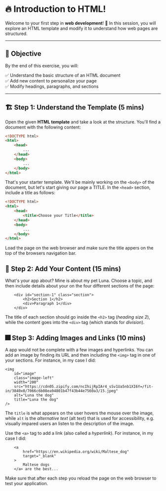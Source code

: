 # 🔥 Introduction to HTML!

Welcome to your first step in **web development**! 🚀 In this session, you will explore an HTML template and modify it to understand how web pages are structured.

---

## 🎯 **Objective**

By the end of this exercise, you will:

✅ Understand the basic structure of an HTML document  
✅ Add new content to personalize your page  
✅ Modify headings, paragraphs, and sections

---

## 🏗 **Step 1: Understand the Template (5 mins)**

Open the given **HTML template** and take a look at the structure. You'll find a document with the following content:

```html
<!DOCTYPE html>
<html>
    <head>
        ...
    </head>
    <body>
        ...
    </body>
</html>
```

That's your starter template. We'll be mainly working on the `<body>` of the document, but let's start giving our page a TITLE. In the `<head>` section, include a title as follows:

```html
<!DOCTYPE html>
<html>
    <head>
        <title>Choose your Title</title>
    </head>
    <body>
        ...
    </body>
</html>
```

Load the page on the web browser and make sure the title appers on the top of the browsers navigation bar.

## 📃 **Step 2: Add Your Content (15 mins)**

What's your app about? Mine is about my pet Luna. Choose a topic, and then include details about your on the four different sections of the page:

```
    <div id="section-1" class="section">
        <h2>Section 1</h2>
        <div>Paragraph 1</div>
    </div>
```

The title of each section should go inside the `<h2>` tag (_heading size 2_), while the content goes into the `<div>` tag (which stands for _division_).

## 🎆 **Step 3: Adding Images and Links (10 mins)**

A app would not be complete with a few images and hyperlinks. You can add an image by finding its URL and then including the `<img>` tag in one of your sections. For instance, in my case I did:

```
<img
    id="image"
    class="image-left"
    width="200"
    src="https://cdn05.zipify.com/ncIhijRpIAr4_sSv1Ua5nb1XI6Y=/fit-in/3840x0/7066c6b08ea94801b47f43b44e7560a3/15.jpeg"
    alt="Luna the dog"
    title="Luna the dog"
/>
```

The `title` is what appears on the user hovers the mouse over the image, while `alt` is the _alternative text_ (alt text) that is used for accessibility, e.g. visually impared users an listen to the description of the image.

Use the `<a>` tag to add a link (also called a _hyperlink_). For instance, in my case I did:

```
    <a
        href="https://en.wikipedia.org/wiki/Maltese_dog"
        target="_blank"
    >
        Maltese dogs
    </a> are the best...
```

Make sure that after each step you reload the page on the web browser to test your application.
